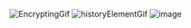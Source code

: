 ![EncryptingGif](https://github.com/Spinozanilast/CaesarCipherer/assets/107877150/12d9d726-58d2-41a8-9b21-dbc7c327b21f)
![historyElementGif](https://github.com/Spinozanilast/CaesarCipherer/assets/107877150/d2b473a1-5b87-4314-a559-78ede7f45e84)
![image](https://github.com/Spinozanilast/CaesarCipherer/assets/107877150/d57b46f2-4142-47cf-ac77-53bc923dea7e)

